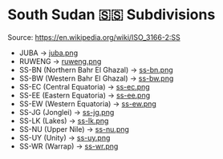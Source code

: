 # South Sudan 🇸🇸 Subdivisions

Source: https://en.wikipedia.org/wiki/ISO_3166-2:SS

* JUBA -> [juba.png](https://github.com/amckenna41/iso3166-flag-icons/blob/main/iso3166-2-icons/SS/juba.png)
* RUWENG -> [ruweng.png](https://github.com/amckenna41/iso3166-flag-icons/blob/main/iso3166-2-icons/SS/ruweng.png)
* SS-BN (Northern Bahr El Ghazal) -> [ss-bn.png](https://github.com/amckenna41/iso3166-flag-icons/blob/main/iso3166-2-icons/SS/ss-bn.png)
* SS-BW (Western Bahr El Ghazal) -> [ss-bw.png](https://github.com/amckenna41/iso3166-flag-icons/blob/main/iso3166-2-icons/SS/ss-bw.png)
* SS-EC (Central Equatoria) -> [ss-ec.png](https://github.com/amckenna41/iso3166-flag-icons/blob/main/iso3166-2-icons/SS/ss-ec.png)
* SS-EE (Eastern Equatoria) -> [ss-ee.png](https://github.com/amckenna41/iso3166-flag-icons/blob/main/iso3166-2-icons/SS/ss-ee.png)
* SS-EW (Western Equatoria) -> [ss-ew.png](https://github.com/amckenna41/iso3166-flag-icons/blob/main/iso3166-2-icons/SS/ss-ew.png)
* SS-JG (Jonglei) -> [ss-jg.png](https://github.com/amckenna41/iso3166-flag-icons/blob/main/iso3166-2-icons/SS/ss-jg.png)
* SS-LK (Lakes) -> [ss-lk.png](https://github.com/amckenna41/iso3166-flag-icons/blob/main/iso3166-2-icons/SS/ss-lk.png)
* SS-NU (Upper Nile) -> [ss-nu.png](https://github.com/amckenna41/iso3166-flag-icons/blob/main/iso3166-2-icons/SS/ss-nu.png)
* SS-UY (Unity) -> [ss-uy.png](https://github.com/amckenna41/iso3166-flag-icons/blob/main/iso3166-2-icons/SS/ss-uy.png)
* SS-WR (Warrap) -> [ss-wr.png](https://github.com/amckenna41/iso3166-flag-icons/blob/main/iso3166-2-icons/SS/ss-wr.png)
